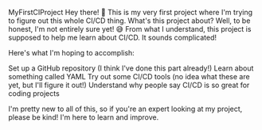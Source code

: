 MyFirstCIProject
Hey there! 👋 This is my very first project where I'm trying to figure out this whole CI/CD thing.
What's this project about?
Well, to be honest, I'm not entirely sure yet! 😅 From what I understand, this project is supposed to help me learn about CI/CD. It sounds complicated!

Here's what I'm hoping to accomplish:

Set up a GitHub repository (I think I've done this part already!)
Learn about something called YAML
Try out some CI/CD tools (no idea what these are yet, but I'll figure it out!)
Understand why people say CI/CD is so great for coding projects

I'm pretty new to all of this, so if you're an expert looking at my project, please be kind! I'm here to learn and improve.
